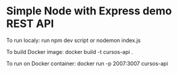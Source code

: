 # Simple Node with Express demo REST API

To run localy: run npm dev script or nodemon index.js

To build Docker image: docker build -t cursos-api .

To run on Docker container: docker run -p 2007:3007 cursos-api
